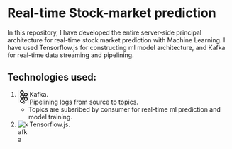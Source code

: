 # Real-time Stock-market prediction
In this repository, I have developed the entire server-side principal architecture for real-time stock market prediction with Machine Learning. I have used Tensorflow.js for constructing ml model architecture, and Kafka for real-time data streaming and pipelining.

## Technologies used:
 1. Kafka.<img align="left" alt="kafka" width="26px" src="./images/kafka2.jpg" />
    - Pipelining logs from source to topics.
    - Topics are subsribed by consumer for real-time ml prediction and model training.
 2. Tensorflow.js.<img align="left" alt="kafka" width="26px" src="./images/tfjslogo.jpg" />

